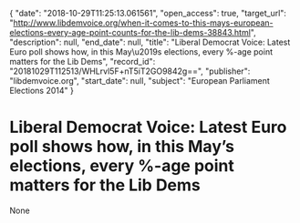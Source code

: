 {
  "date": "2018-10-29T11:25:13.061561", 
  "open_access": true, 
  "target_url": "http://www.libdemvoice.org/when-it-comes-to-this-mays-european-elections-every-age-point-counts-for-the-lib-dems-38843.html", 
  "description": null, 
  "end_date": null, 
  "title": "Liberal Democrat Voice: Latest Euro poll shows how, in this May\u2019s elections, every %-age point matters for the Lib Dems", 
  "record_id": "20181029T112513/WHLrvl5F+nT5iT2GO9842g==", 
  "publisher": "libdemvoice.org", 
  "start_date": null, 
  "subject": "European Parliament Elections 2014"
}

# Liberal Democrat Voice: Latest Euro poll shows how, in this May’s elections, every %-age point matters for the Lib Dems

None